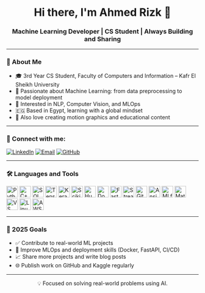 <!-- README.md -->

<h1 align="center">Hi there, I'm Ahmed Rizk 👋</h1>
<h3 align="center">Machine Learning Developer | CS Student | Always Building and Sharing</h3>

---

### 🚀 About Me
- 🎓 3rd Year CS Student, Faculty of Computers and Information – Kafr El Sheikh University  
- 🤖 Passionate about Machine Learning: from data preprocessing to model deployment  
- 🧠 Interested in NLP, Computer Vision, and MLOps  
- 🇪🇬 Based in Egypt, learning with a global mindset  
- 🎥 Also love creating motion graphics and educational content

---

### 📡 Connect with me:

<p align="left">
  <a href="https://www.linkedin.com/in/ahmedrizkgawish/" target="_blank"><img alt="LinkedIn" src="https://img.shields.io/badge/LinkedIn-blue?style=for-the-badge&logo=linkedin&logoColor=white"></a>
  <a href="mailto:arizk4276@gmail.com"><img alt="Email" src="https://img.shields.io/badge/Email-D14836?style=for-the-badge&logo=gmail&logoColor=white"></a>
  <a href="https://github.com/ahmedrizk404"><img alt="GitHub" src="https://img.shields.io/badge/GitHub-100000?style=for-the-badge&logo=github&logoColor=white"></a>
</p>

---

### 🛠️ Languages and Tools

<p align="left">

  <!-- Languages -->
  <img src="https://cdn.jsdelivr.net/gh/devicons/devicon/icons/python/python-original.svg" height="30" title="Python"/>
  <img src="https://cdn.jsdelivr.net/gh/devicons/devicon/icons/cplusplus/cplusplus-original.svg" height="30" title="C++"/>
  <img src="https://cdn.jsdelivr.net/gh/devicons/devicon/icons/sqlite/sqlite-original.svg" height="30" title="SQL"/>

  <!-- ML Libraries -->
  <img src="https://cdn.jsdelivr.net/gh/devicons/devicon/icons/tensorflow/tensorflow-original.svg" height="30" title="TensorFlow"/>
  <img src="https://cdn.jsdelivr.net/gh/devicons/devicon/icons/keras/keras-original.svg" height="30" title="Keras"/>
  <img src="https://upload.wikimedia.org/wikipedia/commons/0/05/Scikit_learn_logo_small.svg" height="30" title="Scikit-learn"/>
  <img src="https://huggingface.co/front/assets/huggingface_logo-noborder.svg" height="30" title="Hugging Face Transformers"/>

  <!-- Deployment / MLOps -->
  <img src="https://cdn.jsdelivr.net/gh/devicons/devicon/icons/docker/docker-original.svg" height="30" title="Docker"/>
  <img src="https://cdn.jsdelivr.net/gh/devicons/devicon/icons/fastapi/fastapi-original.svg" height="30" title="FastAPI"/>
  <img src="https://cdn.jsdelivr.net/gh/devicons/devicon/icons/streamlit/streamlit-original.svg" height="30" title="Streamlit"/>
  <img src="https://cdn.jsdelivr.net/gh/devicons/devicon/icons/git/git-original.svg" height="30" title="Git"/>
  <img src="https://cdn.jsdelivr.net/gh/devicons/devicon/icons/ansible/ansible-original.svg" height="30" title="Ansible"/>
  <img src="https://mlflow.org/docs/latest/_static/MLflow-logo-final-black.png" height="30" title="MLflow"/>

  <!-- Data Viz -->
  <img src="https://matplotlib.org/_static/logo2_compressed.svg" height="30" title="Matplotlib"/>

  <!-- Notebooks / Platforms -->

  <!-- Tools -->
  <img src="https://cdn.jsdelivr.net/gh/devicons/devicon/icons/vscode/vscode-original.svg" height="30" title="VS Code"/>
  <img src="https://cdn.jsdelivr.net/gh/devicons/devicon/icons/linux/linux-original.svg" height="30" title="Linux"/>
  <img src="https://cdn.jsdelivr.net/gh/devicons/devicon/icons/amazonwebservices/amazonwebservices-original.svg" height="30" title="AWS"/>

</p>

---

### 🎯 2025 Goals
- ✅ Contribute to real-world ML projects
- 🔬 Improve MLOps and deployment skills (Docker, FastAPI, CI/CD)
- 📈 Share more projects and write blog posts
- 🌐 Publish work on GitHub and Kaggle regularly

---

<p align="center">💡 Focused on solving real-world problems using AI.</p>
